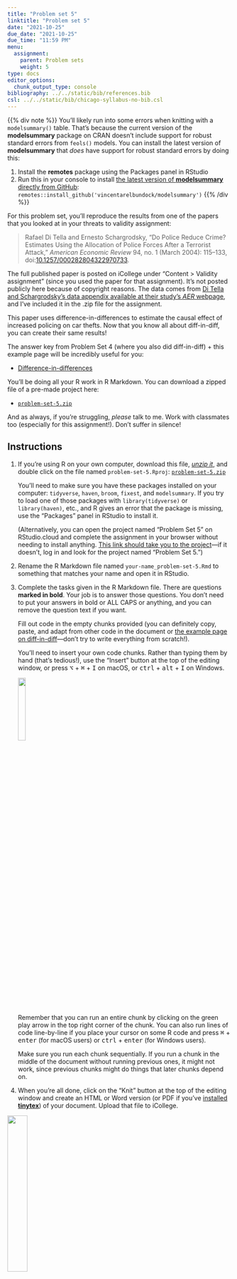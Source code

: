 ```yaml
---
title: "Problem set 5"
linktitle: "Problem set 5"
date: "2021-10-25"
due_date: "2021-10-25"
due_time: "11:59 PM"
menu:
  assignment:
    parent: Problem sets
    weight: 5
type: docs
editor_options: 
  chunk_output_type: console
bibliography: ../../static/bib/references.bib
csl: ../../static/bib/chicago-syllabus-no-bib.csl
---
```


{{% div note %}}
You’ll likely run into some errors when knitting with a `modelsummary()` table. That’s because the current version of the **modelsummary** package on CRAN doesn’t include support for robust standard errors from `feols()` models. You can install the latest version of **modelsummary** that *does* have support for robust standard errors by doing this:

1.  Install the **remotes** package using the Packages panel in RStudio
2.  Run this in your console to install [the latest version of **modelsummary** directly from GitHub](https://github.com/vincentarelbundock/modelsummary): `remotes::install_github('vincentarelbundock/modelsummary')`
    {{% /div %}}

For this problem set, you’ll reproduce the results from one of the papers that you looked at in your threats to validity assignment:

> Rafael Di Tella and Ernesto Schargrodsky, “Do Police Reduce Crime? Estimates Using the Allocation of Police Forces After a Terrorist Attack,” *American Economic Review* 94, no. 1 (March 2004): 115–133, doi:[10.1257/000282804322970733](https://doi.org/10.1257/000282804322970733).

The full published paper is posted on iCollege under “Content &gt; Validity assignment” (since you used the paper for that assignment). It’s not posted publicly here because of copyright reasons. The data comes from [Di Tella and Schargrodsky’s data appendix available at their study’s *AER* webpage](https://www.aeaweb.org/articles?id=10.1257/000282804322970733), and I’ve included it in the .zip file for the assignment.

This paper uses difference-in-differences to estimate the causal effect of increased policing on car thefts. Now that you know all about diff-in-diff, you can create their same results!

The answer key from Problem Set 4 (where you also did diff-in-diff) + this example page will be incredibly useful for you:

-   [Difference-in-differences](/example/diff-in-diff/)

You’ll be doing all your R work in R Markdown. You can download a zipped file of a pre-made project here:

-   [<i class="fas fa-file-archive"></i> `problem-set-5.zip`](/projects/problem-set-5.zip)

And as always, if you’re struggling, *please* talk to me. Work with classmates too (especially for this assignment!). Don’t suffer in silence!

## Instructions

1.  If you’re using R on your own computer, download this file, [*unzip it*](https://evalf20.classes.andrewheiss.com/resource/unzipping/), and double click on the file named `problem-set-5.Rproj`: [<i class="fas fa-file-archive"></i> `problem-set-5.zip`](/projects/problem-set-5.zip)

    You’ll need to make sure you have these packages installed on your computer: `tidyverse`, `haven`, `broom`, `fixest`, and `modelsummary`. If you try to load one of those packages with `library(tidyverse)` or `library(haven)`, etc., and R gives an error that the package is missing, use the “Packages” panel in RStudio to install it.

    (Alternatively, you can open the project named “Problem Set 5” on RStudio.cloud and complete the assignment in your browser without needing to install anything. [This link should take you to the project](https://rstudio.cloud/spaces/112607/project/2062885)—if it doesn’t, log in and look for the project named “Problem Set 5.”)

2.  Rename the R Markdown file named `your-name_problem-set-5.Rmd` to something that matches your name and open it in RStudio.

3.  Complete the tasks given in the R Markdown file. There are questions **marked in bold**. Your job is to answer those questions. You don’t need to put your answers in bold or ALL CAPS or anything, and you can remove the question text if you want.

    Fill out code in the empty chunks provided (you can definitely copy, paste, and adapt from other code in the document or [the example page on diff-in-diff](/example/diff-in-diff/)—don’t try to write everything from scratch!).

    You’ll need to insert your own code chunks. Rather than typing them by hand (that’s tedious!), use the “Insert” button at the top of the editing window, or press <kbd>⌥</kbd> + <kbd>⌘</kbd> + <kbd>I</kbd> on macOS, or <kbd>ctrl</kbd> + <kbd>alt</kbd> + <kbd>I</kbd> on Windows.

    <img src="/img/assignments/insert-chunk-button.png" width="19%" />

    Remember that you can run an entire chunk by clicking on the green play arrow in the top right corner of the chunk. You can also run lines of code line-by-line if you place your cursor on some R code and press <kbd>⌘</kbd> + <kbd>enter</kbd> (for macOS users) or <kbd>ctrl</kbd> + <kbd>enter</kbd> (for Windows users).

    Make sure you run each chunk sequentially. If you run a chunk in the middle of the document without running previous ones, it might not work, since previous chunks might do things that later chunks depend on.

4.  When you’re all done, click on the “Knit” button at the top of the editing window and create an HTML or Word version (or PDF if you’ve [installed **tinytex**](/resource/install/#install-tinytex)) of your document. Upload that file to iCollege.

<img src="/img/assignments/knit-button.png" width="30%" />

